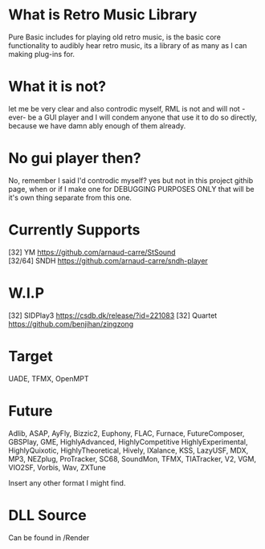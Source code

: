 # What is Retro Music Library
Pure Basic includes for playing old retro music, is the basic core functionality to audibly hear retro music, its a library of as many as I can making plug-ins for.

# What it is not?
let me be very clear and also controdic myself, RML is not and will not -ever- be a GUI player and I will condem anyone that use it to do so directly, because we have damn ably enough of them already.

# No gui player then?
No, remember I said I'd controdic myself? yes but not in this project githib page, when or if I make one for DEBUGGING PURPOSES ONLY that will be it's own thing separate from this one.

# Currently Supports
[32] YM https://github.com/arnaud-carre/StSound <br>
[32/64] SNDH https://github.com/arnaud-carre/sndh-player

# W.I.P
[32] SIDPlay3 https://csdb.dk/release/?id=221083
[32] Quartet https://github.com/benjihan/zingzong

# Target
UADE, TFMX, OpenMPT

# Future
Adlib, ASAP, AyFly, Bizzic2, Euphony, FLAC, Furnace, FutureComposer, GBSPlay, GME, HighlyAdvanced, HighlyCompetitive 
HighlyExperimental, HighlyQuixotic, HighlyTheoretical, Hively, IXalance, KSS, LazyUSF, MDX, MP3, NEZplug, 
ProTracker, SC68, SoundMon, TFMX, TIATracker, V2, VGM, VIO2SF, Vorbis, Wav, ZXTune

Insert any other format I might find.

# DLL Source
Can be found in /Render
